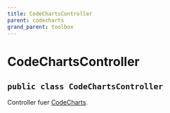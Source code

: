 ```yaml
---
title: CodeChartsController
parent: codecharts
grand_parent: toolbox
---
```


# CodeChartsController


## `public class CodeChartsController`

Controller fuer [CodeCharts](CodeCharts.md).

